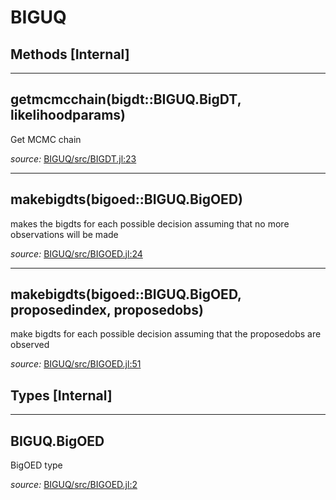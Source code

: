 # BIGUQ


## Methods [Internal]

---

<a id="method__getmcmcchain.1" class="lexicon_definition"></a>
## getmcmcchain(bigdt::BIGUQ.BigDT,  likelihoodparams)
Get MCMC chain

*source:*
[BIGUQ/src/BIGDT.jl:23](https://github.com/madsjulia/BIGUQ.jl/tree/4bf2ebb80665a4c472bd4f66a047740d17f5fa0f/src/BIGDT.jl#L23)

---

<a id="method__makebigdts.1" class="lexicon_definition"></a>
## makebigdts(bigoed::BIGUQ.BigOED)
makes the bigdts for each possible decision assuming that no more observations will be made

*source:*
[BIGUQ/src/BIGOED.jl:24](https://github.com/madsjulia/BIGUQ.jl/tree/4bf2ebb80665a4c472bd4f66a047740d17f5fa0f/src/BIGOED.jl#L24)

---

<a id="method__makebigdts.2" class="lexicon_definition"></a>
## makebigdts(bigoed::BIGUQ.BigOED,  proposedindex,  proposedobs)
make bigdts for each possible decision assuming that the proposedobs are observed

*source:*
[BIGUQ/src/BIGOED.jl:51](https://github.com/madsjulia/BIGUQ.jl/tree/4bf2ebb80665a4c472bd4f66a047740d17f5fa0f/src/BIGOED.jl#L51)

## Types [Internal]

---

<a id="type__bigoed.1" class="lexicon_definition"></a>
## BIGUQ.BigOED
BigOED type

*source:*
[BIGUQ/src/BIGOED.jl:2](https://github.com/madsjulia/BIGUQ.jl/tree/4bf2ebb80665a4c472bd4f66a047740d17f5fa0f/src/BIGOED.jl#L2)

